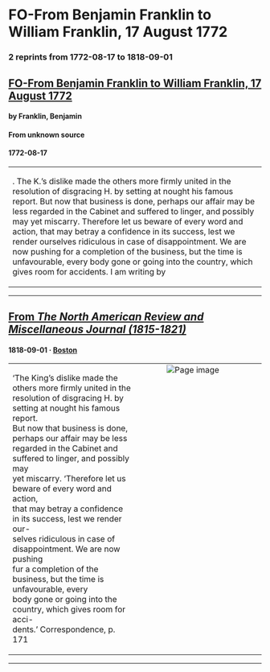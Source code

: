 
# FO-From Benjamin Franklin to William Franklin, 17 August 1772

### 2 reprints from 1772-08-17 to 1818-09-01

## [FO-From Benjamin Franklin to William Franklin, 17 August 1772](https://founders.archives.gov/documents/Franklin/01-19-02-0164)

#### by Franklin, Benjamin

#### From unknown source

#### 1772-08-17

<table style="width: 100%;"><tr><td style="width: 50%">

. The K.’s dislike made the others more firmly united in the resolution of disgracing H. by setting at nought his famous report. But now that business is done, perhaps our affair may be less regarded in the Cabinet and suffered to linger, and possibly may yet miscarry. Therefore let us beware of every word and action, that may betray a confidence in its success, lest we render ourselves ridiculous in case of disappointment. We are now pushing for a completion of the business, but the time is unfavourable, every body gone or going into the country, which gives room for accidents. I am writing by
</td></tr></table>

---

## [From _The North American Review and Miscellaneous Journal (1815-1821)_](https://archive.org/details/sim_north-american-review_1818-09_7_21/page/n12/mode/1up?view=theater)

#### 1818-09-01 &middot; [Boston](http://dbpedia.org/resource/Boston)

<table style="width: 100%;"><tr><td style="width: 50%">

  
  
‘The King’s dislike made the others more firmly united in the  
resolution of disgracing H. by setting at nought his famous report.  
But now that business is done, perhaps our affair may be less  
regarded in the Cabinet and suffered to linger, and possibly may  
yet miscarry. ‘Therefore let us beware of every word and action,  
that may betray a confidence in its success, lest we render our-  
selves ridiculous in case of disappointment. We are now pushing  
fur a completion of the business, but the time is unfavourable, every  
body gone or going into the country, which gives room for acci-  
dents.’ Correspondence, p. 171
</td><td style="width: 50%; max-height: 75%; margin: auto; display: block;">
<img alt="Page image" src="https://iiif.archive.org/iiif/sim_north-american-review_1818-09_7_21&#0036;12/pct:12.214829,48.140244,59.814639,14.253049/600,/0/default.jpg"/>
</td>
</tr></table>

---

